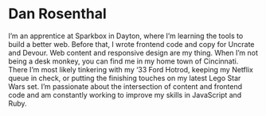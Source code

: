 # Dan Rosenthal

I’m an apprentice at Sparkbox in Dayton, where I’m learning the tools to build a better web. Before that, I wrote frontend code and copy for Uncrate and Devour. Web content and responsive design are my thing. When I’m not being a desk monkey, you can find me in my home town of Cincinnati. There I’m most likely tinkering with my ‘33 Ford Hotrod, keeping my Netflix queue in check, or putting the finishing touches on my latest Lego Star Wars set. I’m passionate about the intersection of content and frontend code and am constantly working to improve my skills in JavaScript and Ruby.
